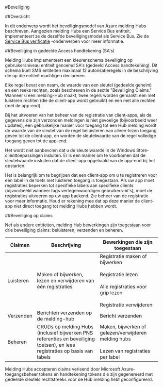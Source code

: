 <properties
    pageTitle="Beveiliging voor melding Hubs"
    description="In dit onderwerp wordt uitgelegd beveiliging voor Azure melding hubs."
    services="notification-hubs"
    documentationCenter=".net"
    authors="ysxu"
    manager="erikre"
    editor=""/>

<tags
    ms.service="notification-hubs"
    ms.workload="mobile"
    ms.tgt_pltfrm="mobile-multiple"
    ms.devlang="multiple"
    ms.topic="article"
    ms.date="06/29/2016"
    ms.author="yuaxu"/>

#<a name="security"></a>Beveiliging

##<a name="overview"></a>Overzicht

In dit onderwerp wordt het beveiligingsmodel van Azure melding Hubs beschreven. Aangezien melding Hubs een Service Bus entiteit, implementeert ze de dezelfde beveiligingsmodel als Service Bus. Zie de [Service Bus verificatie](https://msdn.microsoft.com/library/azure/dn155925.aspx) -onderwerpen voor meer informatie.

##<a name="shared-access-signature-security-sas"></a>Beveiliging in gedeelde Access handtekening (SA's) 

Melding Hubs implementeert een kleurenschema beveiliging op gebruikersniveau entiteit genoemd SA's (gedeeld Access handtekening). Dit schema kunt SMS entiteiten maximaal 12 autorisatieregels in de beschrijving die op die entiteit machtigen declareren.

Elke regel bevat een naam, de waarde van een sleutel (gedeelde geheim) en een reeks rechten, zoals beschreven in de sectie "Beveiliging Claims." Wanneer u een melding-Hub maakt, twee regels worden gemaakt: een met luisteren rechten (die de client-app wordt gebruikt) en een met alle rechten (met de app-end).

Bij het uitvoeren van het beheer van de registratie van client-apps, als de gegevens die zijn verzonden meldingen is niet gevoelige (bijvoorbeeld weer updates), een gebruikelijke manier voor toegang tot een Hub melding wordt de waarde van de sleutel van de regel beluisteren van alleen-lezen toegang geven tot de client-app, en worden de sleutelwaarde van de regel volledige toegang geven tot de app-end.

Het wordt niet aanbevolen dat u de sleutelwaarde in de Windows Store-clienttoepassingen insluiten. Er is een manier om te voorkomen dat de sleutelwaarde insluiten dat de client-app opgehaald van de app-end bij het opstarten.

Het is belangrijk om te begrijpen dat een client-app om u te registreren voor een label in de toets met luisteren toegang is toegestaan. Als uw app moet registraties beperken tot specifieke labels aan specifieke clients (bijvoorbeeld wanneer tags vertegenwoordigen gebruikers-id's), moet de registraties uitvoeren op uw app backend. Zie beheer van de registratie voor meer informatie. Houd er rekening mee dat op deze manier de client-app niet direct toegang tot melding Hubs hebben wordt.

##<a name="security-claims"></a>Beveiliging op claims

Net als andere entiteiten, melding Hub bewerkingen zijn toegestaan voor drie beveiliging claims: beluisteren, verzenden en beheren.

| Claimen | Beschrijving | Bewerkingen die zijn toegestaan |
|-------|-------------|--------------------|
| Luisteren | Maken of bijwerken, lezen en verwijderen van één registraties | Registratie maken of bijwerken<br><br>Registratie lezen<br><br>Alle registraties voor grip lezen<br><br>Registratie verwijderen |
| Verzenden | Berichten verzenden op de melding-hub | Bericht verzenden |
| Beheren | CRUDs op melding Hubs (inclusief bijwerken PNS referenties en beveiliging toetsen), en lees registraties op basis van labels | Maken, bijwerken of gelezen/verwijderen melding hubs<br><br>Lezen van registraties per label |


Melding Hubs accepteren claims verleend door Microsoft Azure-toegangsbeheer tokens en handtekening tokens die zijn gegenereerd met gedeelde sleutels rechtstreeks voor de Hub melding hebt geconfigureerd.